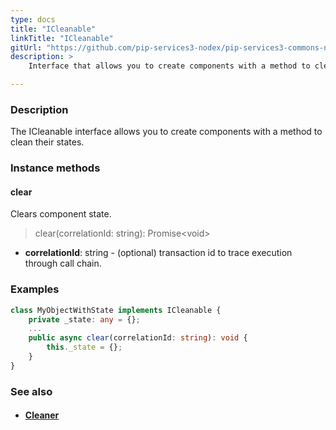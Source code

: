 ```yaml
---
type: docs
title: "ICleanable"
linkTitle: "ICleanable"
gitUrl: "https://github.com/pip-services3-nodex/pip-services3-commons-nodex"
description: >
    Interface that allows you to create components with a method to clean their states.

---
```


### Description

The ICleanable interface allows you to create components with a method to clean their states.

### Instance methods

#### clear
Clears component state.

> clear(correlationId: string): Promise\<void\>

- **correlationId**: string - (optional) transaction id to trace execution through call chain.

### Examples
```typescript
class MyObjectWithState implements ICleanable {
    private _state: any = {};
    ...
    public async clear(correlationId: string): void {
        this._state = {};
    }
}

```

### See also
- #### [Cleaner](../cleaner)
